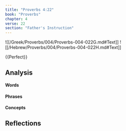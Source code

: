 ```yaml
---
title: "Proverbs 4:22"
book: "Proverbs"
chapter: 4
verse: 22
section: "Father's Instruction"
---
```

![[/Greek/Proverbs/004/Proverbs-004-022G.md#Text]]
![[/Hebrew/Proverbs/004/Proverbs-004-022H.md#Text]]

{{Perfect}}

## Analysis

#### Words

#### Phrases

#### Concepts

## Reflections
